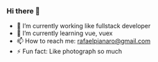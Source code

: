 ### Hi there 👋

- 🔭 I’m currently working like fullstack developer
- 🌱 I’m currently learning vue, vuex
- 📫 How to reach me: rafaelpianaro@gmail.com
- ⚡ Fun fact: Like photograph so much
